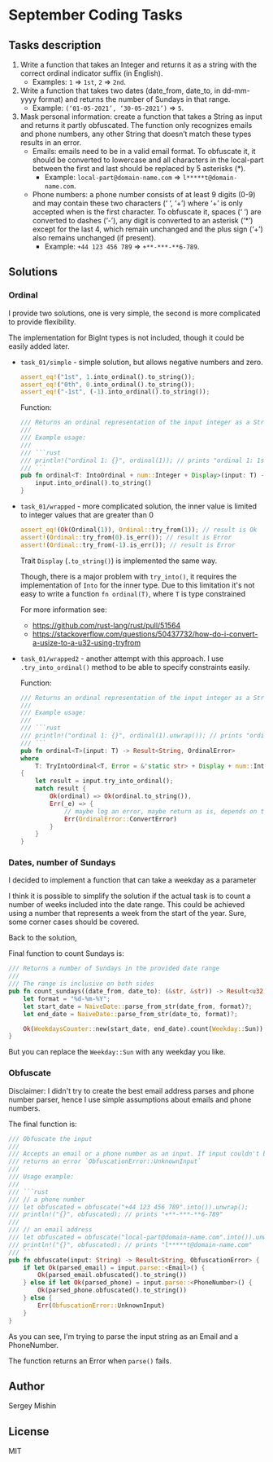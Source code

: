# September Coding Tasks

## Tasks description

1. Write a function that takes an Integer and returns it as a string with the correct ordinal indicator suffix (in English). 
   * Examples: `1` => `1st`, `2` => `2nd`.
2. Write a function that takes two dates (date_from, date_to, in dd-mm-yyyy format) and returns the number of Sundays in that range. 
   * Example: `(‘01-05-2021’, ‘30-05-2021’)` => `5`.
3. Mask personal information: create a function that takes a String as input and returns it partly obfuscated. 
  The function only recognizes emails and phone numbers, any other String that doesn’t match these types results in an error.
   * Emails: emails need to be in a valid email format. To obfuscate it, it should be converted to lowercase and all characters 
     in the local-part between the first and last should be replaced by 5 asterisks (*). 
      * Example: `local-part@domain-name.com` => `l*****t@domain-name.com`.
   * Phone numbers: a phone number consists of at least 9 digits (0-9) and may contain these two characters (‘ ‘, ‘+’) 
     where ‘+’ is only accepted when is the first character. To obfuscate it, spaces (‘ ‘) are converted to dashes (‘-’), 
     any digit is converted to an asterisk (‘*’) except for the last 4, which remain unchanged and the plus sign (‘+’) 
     also remains unchanged (if present). 
      * Example: `+44 123 456 789` => `+**-***-**6-789`.

## Solutions

### Ordinal

I provide two solutions, one is very simple, the second is more complicated
to provide flexibility.

The implementation for BigInt types is not included, though it could be easily 
added later.

* `task_01/simple` - simple solution, but allows negative numbers and zero.
  ```rust
  assert_eq!("1st", 1.into_ordinal().to_string());
  assert_eq!("0th", 0.into_ordinal().to_string());
  assert_eq!("-1st", (-1).into_ordinal().to_string());
  ```
  
  Function:
  
  ```rust
  /// Returns an ordinal representation of the input integer as a String
  ///
  /// Example usage:
  ///
  /// ```rust
  /// println!("ordinal 1: {}", ordinal(1)); // prints "ordinal 1: 1st"
  /// ```
  pub fn ordinal<T: IntoOrdinal + num::Integer + Display>(input: T) -> String {
      input.into_ordinal().to_string()
  }
  ```
* `task_01/wrapped` - more complicated solution, the inner value is limited 
  to integer values that are greater than 0
  ```rust
  assert_eq!(Ok(Ordinal(1)), Ordinal::try_from(1)); // result is Ok
  assert!(Ordinal::try_from(0).is_err()); // result is Error
  assert!(Ordinal::try_from(-1).is_err()); // result is Error
  ```
  
  Trait `Display` (`.to_string()`) is implemented the same way.
  
  Though, there is a major problem with `try_into()`, it requires 
  the implementation of `Into` for the inner type. Due to this limitation
  it's not easy to write a function `fn ordinal(T)`, where `T` is type constrained
  
  For more information see:
  * https://github.com/rust-lang/rust/pull/51564
  * https://stackoverflow.com/questions/50437732/how-do-i-convert-a-usize-to-a-u32-using-tryfrom
* `task_01/wrapped2` - another attempt with this approach. I use `.try_into_ordinal()` method 
  to be able to specify constraints easily.
  
  Function:
  
  ```rust
  /// Returns an ordinal representation of the input integer as a String
  ///
  /// Example usage:
  ///
  /// ```rust
  /// println!("ordinal 1: {}", ordinal(1).unwrap()); // prints "ordinal 1: 1st"
  /// ```
  pub fn ordinal<T>(input: T) -> Result<String, OrdinalError>
  where
      T: TryIntoOrdinal<T, Error = &'static str> + Display + num::Integer,
  {
      let result = input.try_into_ordinal();
      match result {
          Ok(ordinal) => Ok(ordinal.to_string()),
          Err(_e) => {
              // maybe log an error, maybe return as is, depends on the needs
              Err(OrdinalError::ConvertError)
          }
      }
  }
  ``` 

### Dates, number of Sundays

I decided to implement a function that can take a weekday as a parameter

I think it is possible to simplify the solution if the actual task is to
count a number of weeks included into the date range. This could be achieved
using a number that represents a week from the start of the year. Sure, 
some corner cases should be covered.

Back to the solution, 

Final function to count Sundays is:

```rust
/// Returns a number of Sundays in the provided date range
///
/// The range is inclusive on both sides
pub fn count_sundays((date_from, date_to): (&str, &str)) -> Result<u32, ParseError> {
    let format = "%d-%m-%Y";
    let start_date = NaiveDate::parse_from_str(date_from, format)?;
    let end_date = NaiveDate::parse_from_str(date_to, format)?;

    Ok(WeekdaysCounter::new(start_date, end_date).count(Weekday::Sun))
}
```

But you can replace the `Weekday::Sun` with any weekday you like.

### Obfuscate

Disclaimer: I didn't try to create the best email address parses and 
phone number parser, hence I use simple assumptions about emails and 
phone numbers.

The final function is: 

```rust
/// Obfuscate the input
///
/// Accepts an email or a phone number as an input. If input couldn't be parsed,
/// returns an error `ObfuscationError::UnknownInput`
///
/// Usage example:
///
/// ```rust
/// // a phone number
/// let obfuscated = obfuscate("+44 123 456 789".into()).unwrap();
/// println!("{}", obfuscated); // prints "+**-***-**6-789"
///
/// // an email address
/// let obfuscated = obfuscate("local-part@domain-name.com".into()).unwrap();
/// println!("{}", obfuscated); // prints "l*****t@domain-name.com"
/// ```
pub fn obfuscate(input: String) -> Result<String, ObfuscationError> {
    if let Ok(parsed_email) = input.parse::<Email>() {
        Ok(parsed_email.obfuscated().to_string())
    } else if let Ok(parsed_phone) = input.parse::<PhoneNumber>() {
        Ok(parsed_phone.obfuscated().to_string())
    } else {
        Err(ObfuscationError::UnknownInput)
    }
}
```

As you can see, I'm trying to parse the input string as an Email and a PhoneNumber.

The function returns an Error when `parse()` fails.

## Author

Sergey Mishin

## License

MIT